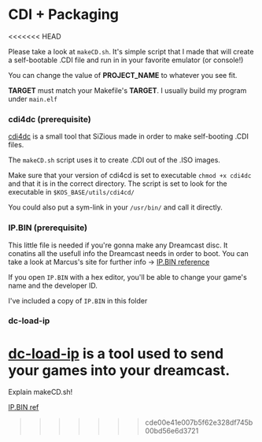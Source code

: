 # CDI + Packaging
<<<<<<< HEAD

Please take a look at `makeCD.sh`. It's simple script that I made that will create a self-bootable .CDI file and run in in your favorite emulator (or console!)

You can change the value of **PROJECT_NAME** to whatever you see fit.

**TARGET** must match your Makefile's **TARGET**. I usually build my program under `main.elf`

### cdi4dc (prerequisite)
[cdi4dc](https://sourceforge.net/projects/img4dc/) is a small tool that SiZious made in order to make self-booting .CDI files.

The `makeCD.sh` script uses it to create .CDI out of the .ISO images.

Make sure that your version of cdi4cd is set to executable `chmod +x cdi4dc` and that it is in the correct directory. The script is set to look for the executable in `$KOS_BASE/utils/cdi4cd/`

You could also put a sym-link in your `/usr/bin/` and call it directly.

### IP.BIN (prerequisite)

This little file is needed if you're gonna make any Dreamcast disc. It conatins all the usefull info the Dreamcast needs in order to boot. You can take a look at Marcus's site for further info -> [IP.BIN reference](http://mc.pp.se/dc/ip.bin.html)

If you open `IP.BIN` with a hex editor, you'll be able to change your game's name and the developer ID.

I've included a copy of `IP.BIN` in this folder

### dc-load-ip

[dc-load-ip](https://github.com/thentenaar/dc-load-ip) is a tool used to send your games into your dreamcast.
=======
Explain makeCD.sh!

[IP.BIN ref](http://mc.pp.se/dc/ip.bin.html)
>>>>>>> cde00e41e007b5f62e328df745b00bd56e6d3721
